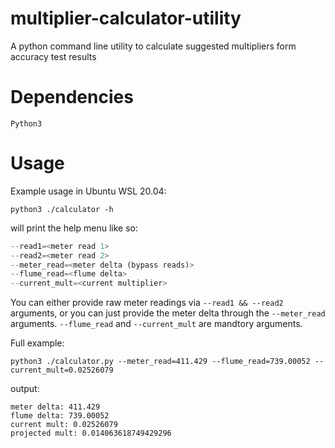 # multiplier-calculator-utility
A python command line utility to calculate suggested multipliers form accuracy test results

# Dependencies
`Python3`

# Usage
Example usage in Ubuntu WSL 20.04:
```
python3 ./calculator -h
```
will print the help menu like so:
```meter-mult-calculator.py USAGE:
--read1=<meter read 1>
--read2=<meter read 2>
--meter_read=<meter delta (bypass reads)>
--flume_read=<flume delta>
--current_mult=<current multiplier>
```

You can either provide raw meter readings via `--read1 && --read2` arguments, or you can just provide the meter delta through the `--meter_read` arguments.
`--flume_read` and `--current_mult` are mandtory arguments.

Full example:
```
python3 ./calculator.py --meter_read=411.429 --flume_read=739.00052 --current_mult=0.02526079
```
output:
```Accuracy test results:
meter delta: 411.429
flume delta: 739.00052
current mult: 0.02526079
projected mult: 0.014063618749429296
```
